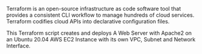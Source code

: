 Terraform is an open-source infrastructure as code software tool that provides a consistent CLI workflow to manage hundreds of cloud services.
Terraform codifies cloud APIs into declarative configuration files.

This Terraform script creates and deploys A Web Server with Apache2 on an Ubuntu 20.04 AWS EC2 Instance with its own VPC, Subnet and Network Interface.
